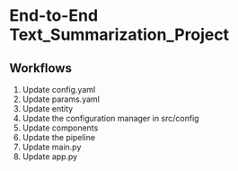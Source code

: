 # End-to-End Text_Summarization_Project

## Workflows

1. Update config.yaml
2. Update params.yaml
3. Update entity
4. Update the configuration manager in src/config
5. Update components
6. Update the pipeline
7. Update main.py
8. Update app.py